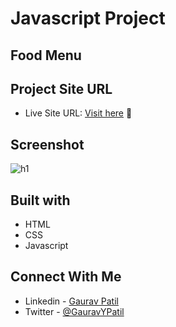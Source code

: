 # Javascript Project 

## Food Menu

## Project Site URL
- Live Site URL: [Visit here](https://newfoodpanda.netlify.app/) :rocket:

## Screenshot
![h1](https://user-images.githubusercontent.com/102862547/228725945-47b0621e-8ff6-4ec7-90f4-b524c21c0151.png)

## Built with
- HTML
- CSS
- Javascript

## Connect With Me
- Linkedin - [Gaurav Patil](https://www.linkedin.com/in/gaurav-patil301/)
- Twitter - [@GauravYPatil](https://twitter.com/GauravYPatil)
